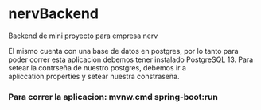 # nervBackend
Backend de mini proyecto para empresa nerv

El mismo cuenta con una base de datos en postgres, por lo tanto para poder correr esta aplicacion debemos tener instalado PostgreSQL 13.
Para setear la contrseña de nuestro postgres, debemos ir a apliccation.properties y setear nuestra constraseña.

### Para correr la aplicacion: mvnw.cmd spring-boot:run
